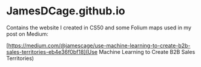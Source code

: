 # JamesDCage.github.io

Contains the website I created in CS50 and some Folium maps used in my post on Medium:

[https://medium.com/@jamescage/use-machine-learning-to-create-b2b-sales-territories-eb4e36f0bf18](Use Machine Learning to Create B2B Sales Territories)
